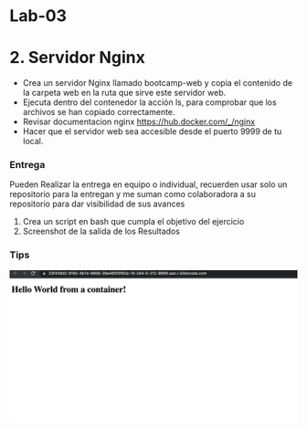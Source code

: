 # Lab-03
# 2. Servidor Nginx

- Crea un servidor Nginx llamado bootcamp-web y copia el contenido de la carpeta web en la ruta que sirve este servidor web. 
- Ejecuta dentro del contenedor la acción ls, para comprobar que los archivos se han copiado correctamente.
- Revisar documentacion nginx https://hub.docker.com/_/nginx
- Hacer que el servidor web sea accesible desde el puerto 9999 de tu local.


### Entrega

Pueden Realizar la entrega en equipo o individual, recuerden usar solo un repositorio para la entregan y me suman como colaboradora a su repositorio para dar visibilidad de sus avances

1. Crea un script en bash que cumpla el objetivo del ejercicio
3. Screenshot de la salida de los Resultados

### Tips

![](../assets/5.png)
